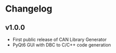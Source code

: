 # Changelog

## v1.0.0
- First public release of CAN Library Generator
- PyQt6 GUI with DBC to C/C++ code generation
